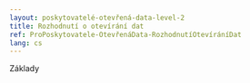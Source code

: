 ```yaml
---
layout: poskytovatelé-otevřená-data-level-2
title: Rozhodnutí o otevírání dat
ref: ProPoskytovatele-OtevřenáData-RozhodnutíOtevíráníDat
lang: cs
---
```


Základy
